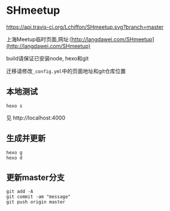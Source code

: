 # SHmeetup

https://api.travis-ci.org/Lchiffon/SHmeetup.svg?branch=master

上海Meetup临时页面,网址:[http://langdawei.com/SHmeetup](http://langdawei.com/SHmeetup)

build请保证已安装node, hexo和git

迁移请修改`_config.yml`中的页面地址和git仓库位置


## 本地测试
```
hexo s
```

见 http://localhost:4000

## 生成并更新
```
hexo g
hexo d
```

## 更新master分支
```
git add -A
git commit -am "message"
git push origin master
```
